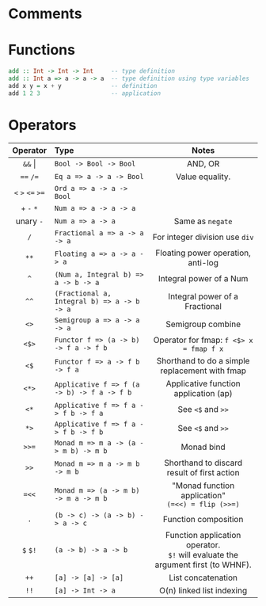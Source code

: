 # Comments
# Functions

```haskell
add :: Int -> Int -> Int     -- type definition
add :: Int a => a -> a -> a  -- type definition using type variables
add x y = x + y              -- definition
add 1 2 3                    -- application
```

# Operators

| Operator      | Type                                       | Notes                                                                               |
| :-----------: | :----------------------------------------- | :---------------------------------------------------------------------------------: |
|`&&` \|        |`Bool -> Bool -> Bool`                      | AND, OR                                                                             |
|`==` `/=`      |`Eq a => a -> a -> Bool`                    | Value equality.                                                                     |
|`<` `>` `<=` `>=`|`Ord a => a -> a -> Bool`                   |                                                                                     |
|`+` `-` `*`    |`Num a => a -> a -> a`                      |                                                                                     |
|unary `-`      |`Num a => a -> a`                           | Same as `negate`                                                                    |
|`/`            |`Fractional a => a -> a -> a`               | For integer division use `div`                                                      |
|`**`           |`Floating a => a -> a -> a`                 | Floating power operation, anti-log                                                  |
|`^`            |`(Num a, Integral b) => a -> b -> a`        | Integral power of a Num                                                             |
|`^^`           |`(Fractional a, Integral b) => a -> b -> a` | Integral power of a Fractional                                                      |
|`<>`           |`Semigroup a => a -> a -> a`                | Semigroup combine                                                                   |
|`<$>`          |`Functor f => (a -> b) -> f a -> f b`       | Operator for fmap: `f <$> x = fmap f x`                                             |
|`<$`           |`Functor f => a -> f b -> f a`              | Shorthand to do a simple replacement with fmap                                      |
|`<*>`          |`Applicative f => f (a -> b) -> f a -> f b` | Applicative function application (ap)                                               |
|`<*`           |`Applicative f => f a -> f b -> f a`        | See `<$` and `>>`                                                                   | 
|`*>`           |`Applicative f => f a -> f b -> f b`        | See `<$` and `>>`                                                                   |
|`>>=`          |`Monad m => m a -> (a -> m b) -> m b`       | Monad bind                                                                          |
|`>>`           |`Monad m => m a -> m b -> m b`              | Shorthand to discard result of first action                                         |
|`=<<`          |`Monad m => (a -> m b) -> m a -> m b`       | "Monad function application"  <br>`(=<<) = flip (>>=)`                              |
|`.`            |`(b -> c) -> (a -> b) -> a -> c`            | Function composition                                                                |
|`$` `$!`       |`(a -> b) -> a -> b`                        | Function application operator.  <br>`$!` will evaluate the argument first (to WHNF).|
|`++`           |`[a] -> [a] -> [a]`                         | List concatenation                                                                  |
|`!!`           |`[a] -> Int -> a`                           | O(n) linked list indexing                                                           |

